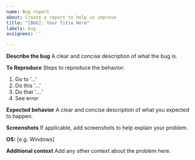 ```yaml
---
name: Bug report
about: Create a report to help us improve
title: "[BUG]: Your Title Here"
labels: bug
assignees: ''

---
```


**Describe the bug**
A clear and concise description of what the bug is.

**To Reproduce**
Steps to reproduce the behavior:
1. Go to '...'
2. Do this '...'
3. Do that '....'
4. See error

**Expected behavior**
A clear and concise description of what you expected to happen.

**Screenshots**
If applicable, add screenshots to help explain your problem.

**OS:** [e.g. Windows]

**Additional context**
Add any other context about the problem here.
